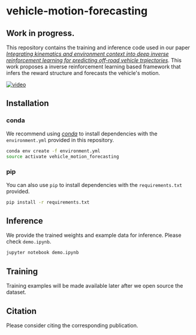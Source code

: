 # vehicle-motion-forecasting
## Work in progress.

This repository contains the training and inference code used in our paper *[Integrating kinematics and environment context into deep inverse reinforcement learning for predicting off-road vehicle trajectories](https://arxiv.org/abs/1810.07225)*. This work proposes a inverse reinforcement learning based framework that infers the reward structure and forecasts the vehicle's motion.

[![video](https://img.youtube.com/vi/nuJjIdEEDBk/0.jpg)](https://www.youtube.com/watch?v=nuJjIdEEDBk)

## Installation
### conda
We recommend using *[conda](https://conda.io/docs/)* to install dependencies with the `environment.yml` provided in this repository.
```bash
conda env create -f environment.yml
source activate vehicle_motion_forecasting
```

### pip
You can also use `pip` to install dependencies with the `requirements.txt` provided.
```bash
pip install -r requirements.txt
```

## Inference
We provide the trained weights and example data for inference. Please check `demo.ipynb`.
```bash
jupyter notebook demo.ipynb
```

## Training
Training examples will be made available later after we open source the dataset.

## Citation
Please consider citing the corresponding publication.
